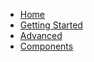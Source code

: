 * [Home](/)
* [Getting Started](getting-started.md)
* [Advanced](advanced.md)
* [Components](components.md)